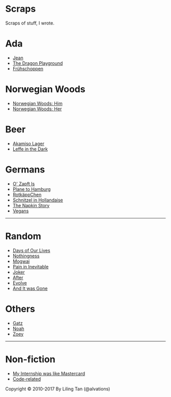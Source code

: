 # Scraps

Scraps of stuff, I wrote. 

Ada
====

- [Jean](https://github.com/alvations/scraps/blob/master/Ada_Jean.md)
- [The Dragon Playground](https://github.com/alvations/scraps/blob/master/Ada_Dragon_Playground.md)
- [Frühschoppen](https://github.com/alvations/scraps/blob/master/Fr%C3%BChschoppen.md)

Norwegian Woods
====

- [Norwegian Woods: Him](https://github.com/alvations/scraps/blob/master/Norwegian_Woods-Him.md)
- [Norwegian Woods: Her](https://github.com/alvations/scraps/blob/master/Norwegian_Woods-Her.md)


Beer
====

- [Akamiso Lager](https://github.com/alvations/scraps/blob/master/Akamiso_Lager.md)
- [Leffe in the Dark](https://github.com/alvations/scraps/blob/master/Leffe_in_the_Dark.md)

Germans
=====


- [O' Zapft Is](https://github.com/alvations/scraps/blob/master/Ozapft.md)
- [Plane to Hamburg](https://github.com/alvations/scraps/blob/master/Plane_to_Hamburg.md)
- [RotkäppChen](https://github.com/alvations/scraps/blob/master/Rotk%C3%A4ppChen.md)
- [Schnitzel in Hollandaise](https://github.com/alvations/scraps/blob/master/Schnitzel_in_Hollandaise.md)
- [The Napkin Story](https://github.com/alvations/scraps/blob/master/The_Napkin_Story.md)
- [Vegans](https://github.com/alvations/scraps/blob/master/Germanic_Vegans.md)

----

Random
====

- [Days of Our Lives](https://github.com/alvations/scraps/blob/master/Days_of_our_Lives.md)
- [Nothingness](https://github.com/alvations/scraps/blob/master/Nothingness.md)
- [Mogwai](https://github.com/alvations/scraps/blob/master/Mogwai.md)
- [Pain in Inevitable](https://github.com/alvations/scraps/blob/master/Pain_is_Inevitable.md)
- [Joker](https://github.com/alvations/scraps/blob/master/Joker.md)
- [After](https://github.com/alvations/scraps/blob/master/After.md)
- [Evolve](https://github.com/alvations/scraps/blob/master/Evolve.md)
- [And It was Gone](https://github.com/alvations/scraps/blob/master/And_It_Was_Gone.md)

Others
====
- [Gatz](https://github.com/alvations/scraps/blob/master/Gatz.md)
- [Noah](https://github.com/alvations/scraps/blob/master/Noah.md)
- [Zoey](https://github.com/alvations/scraps/blob/master/Zoey.md)

----

Non-fiction
====

 - [My Internship was like Mastercard](https://github.com/alvations/scraps/blob/master/My_Internship_was_like_Mastercard.md)
 - [Code-related](https://github.com/alvations/scraps/blob/master/Coding.md)



Copyright © 2010-2017 By Liling Tan (@alvations)
